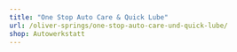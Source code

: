 ```yaml
---
title: "One Stop Auto Care & Quick Lube"
url: /oliver-springs/one-stop-auto-care-und-quick-lube/
shop: Autowerkstatt
---
```

